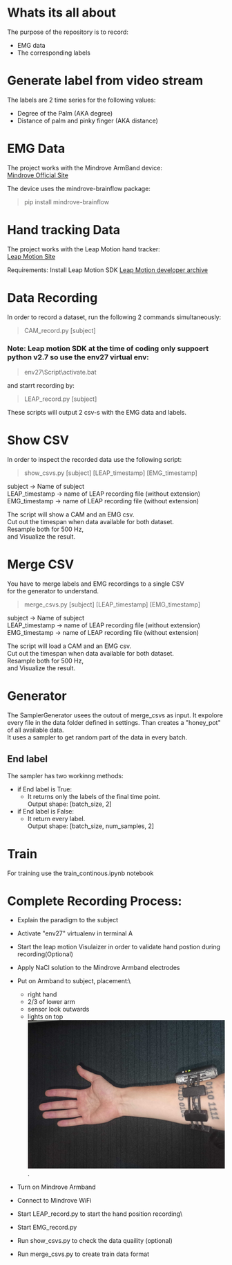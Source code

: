 # Whats its all about
The purpose of the repository is to record:
- EMG data
- The corresponding labels

# Generate label from video stream
The labels are 2 time series for the following values:
- Degree of the Palm (AKA degree)
- Distance of palm and pinky finger (AKA distance)



# EMG Data
The project works with the Mindrove ArmBand device:\
[Mindrove Official Site](https://mindrove.com/product/armband_8_ch/)

The device uses the mindrove-brainflow package:
>pip install mindrove-brainflow

# Hand tracking Data

The project works with the Leap Motion hand tracker:\
[Leap Motion Site](https://www.ultraleap.com/)

Requirements: 
Install Leap Motion SDK [Leap Motion developer archive](https://developer-archive.leapmotion.com/get-started?id=v3-developer-beta&platform=windows&version=3.2.1.45911)



# Data Recording

In order to record a dataset, run the following 2 commands simultaneously:
>CAM_record.py [subject]

### Note: Leap motion SDK at the time of coding only suppoert python v2.7 so use the env27 virtual env:
> env27\Script\activate.bat

and starrt recording by:
>LEAP_record.py [subject]

These scripts will output 2 csv-s with the EMG data and labels.

# Show CSV

In order to inspect the recorded data use the following script:

>show_csvs.py [subject] [LEAP_timestamp] [EMG_timestamp]

subject         -> Name of subject\
LEAP_timestamp  -> name of LEAP recording file (without extension)\
EMG_timestamp   -> name of LEAP recording file (without extension)

The script will show a CAM and an EMG csv.\
Cut out the timespan when data available for both dataset.\
Resample both for 500 Hz,\
and Visualize the result.

# Merge CSV
You have to merge labels and EMG recordings to a single CSV\
for the generator to understand.


>merge_csvs.py [subject] [LEAP_timestamp] [EMG_timestamp]

subject         -> Name of subject\
LEAP_timestamp  -> name of LEAP recording file (without extension)\
EMG_timestamp   -> name of LEAP recording file (without extension)

The script will load a CAM and an EMG csv.\
Cut out the timespan when data available for both dataset.\
Resample both for 500 Hz,\
and Visualize the result.

# Generator

The SamplerGenerator usees the outout of merge_csvs as input.
It expolore every file in the data folder defined in settings.
Than creates a "honey_pot" of all available data.\
It uses a sampler to get random part of the data in every batch.

## End label

The sampler has two workinng methods:
* if End label is True:
    - It returns only the labels of the final time point.\
      Output shape: 
      [batch_size, 2]
* if End label is False:
    - It return every label.\
        Output shape:
        [batch_size, num_samples, 2]

# Train

For training use the train_continous.ipynb notebook

# Complete Recording Process:

* Explain the paradigm to the subject
* Activate "env27" virtualenv in terminal A
* Start the leap motion Visulaizer in order to validate hand postion during recording(Optional)


* Apply NaCl solution to the Mindrove Armband electrodes
* Put on Armband to subject, placement:\
    - right hand
    - 2/3 of lower arm 
    - sensor look outwards
    - lights on top
![Armband Position](/resources/position.jpg "Text to show on mouseover").

* Turn on Mindrove Armband
* Connect to Mindrove WiFi
* Start LEAP_record.py to start the hand position recording\
* Start EMG_record.py
* Run show_csvs.py to check the data quaility (optional)
* Run merge_csvs.py to create train data format
